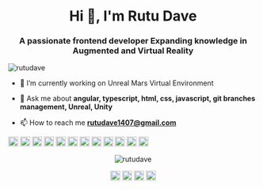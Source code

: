 <h1 align="center">Hi 👋, I'm Rutu Dave</h1>
<h3 align="center">A passionate frontend developer Expanding knowledge in Augmented and Virtual Reality</h3>

<p align="left"> <img src="https://komarev.com/ghpvc/?username=rutudave1407" alt="rutudave" /> </p>

- 🔭 I’m currently working on Unreal Mars Virtual Environment

- 💬 Ask me about **angular, typescript, html, css, javascript, git branches management, Unreal, Unity**

- 📫 How to reach me **rutudave1407@gmail.com**

<p align="left"><img src="https://devicons.github.io/devicon/devicon.git/icons/angularjs/angularjs-original.svg" alt="angularjs" width="20" height="20"/> <img src="https://devicons.github.io/devicon/devicon.git/icons/bootstrap/bootstrap-plain.svg" alt="bootstrap" width="20" height="20"/> <img src="https://devicons.github.io/devicon/devicon.git/icons/css3/css3-original-wordmark.svg" alt="css3" width="20" height="20"/> <img src="https://devicons.github.io/devicon/devicon.git/icons/html5/html5-original-wordmark.svg" alt="html5" width="20" height="20"/> <img src="https://devicons.github.io/devicon/devicon.git/icons/javascript/javascript-original.svg" alt="javascript" width="20" height="20"/> <img src="https://devicons.github.io/devicon/devicon.git/icons/typescript/typescript-original.svg" alt="typescript" width="20" height="20"/> <img src="https://devicons.github.io/devicon/devicon.git/icons/mysql/mysql-original-wordmark.svg" alt="mysql" width="20" height="20"/> <img src="https://devicons.github.io/devicon/devicon.git/icons/php/php-original.svg" alt="php" width="20" height="20"/> <img src="https://devicons.github.io/devicon/devicon.git/icons/sass/sass-original.svg" alt="sass" width="20" height="20"/> <img src="https://devicons.github.io/devicon/devicon.git/icons/nodejs/nodejs-original-wordmark.svg" alt="nodejs" width="20" height="20"/> <img src="https://devicons.github.io/devicon/devicon.git/icons/linux/linux-original.svg" alt="linux" width="20" height="20"/> <img src="https://devicons.github.io/devicon/devicon.git/icons/webpack/webpack-original.svg" alt="webpack" width="20" height="20"/></p><p align="center"> <img src="https://github-readme-stats.vercel.app/api?username=rutudave1407&show_icons=true" alt="rutudave" /> </p>

<p align="center">
<a href="https://twitter.com/moxu13" target="blank"><img align="center" src="https://cdn.jsdelivr.net/npm/simple-icons@3.0.1/icons/twitter.svg" alt="rutudave" height="20" width="20" /></a>
<a href="https://www.linkedin.com/in/rutu-dave-416734178/" target="blank"><img align="center" src="https://cdn.jsdelivr.net/npm/simple-icons@3.0.1/icons/linkedin.svg" alt="mahavir-vora" height="20" width="20" /></a>
<a href="#" target="blank"><img align="center" src="https://cdn.jsdelivr.net/npm/simple-icons@3.0.1/icons/facebook.svg" alt="mjv13" height="20" width="20" /></a>
<a href="https://instagram.com/rutu.dave" target="blank"><img align="center" src="https://cdn.jsdelivr.net/npm/simple-icons@3.0.1/icons/instagram.svg" alt="mahavir.vora" height="20" width="20" /></a>
</p>
